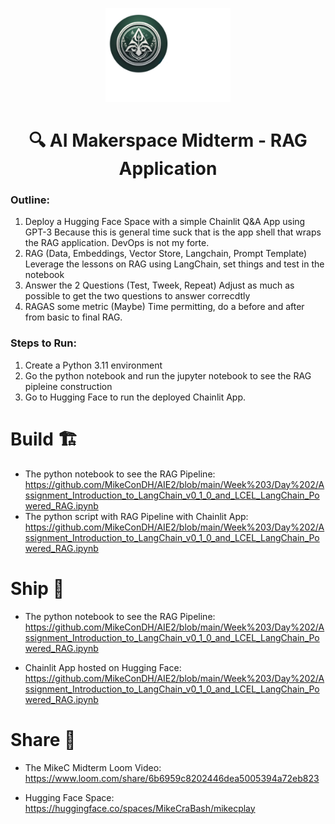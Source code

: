 

<p align = "center" draggable=”false” ><img src="https://github.com/MikeConDH/AIE2/blob/main/MikeC/CraBashIcon.jpg" 
     width="200px"
     height="auto"/>
</p>

## <h1 align="center" id="heading">🔍 AI Makerspace Midterm - RAG Application</h1>

### Outline:
1) Deploy a Hugging Face Space with a simple Chainlit Q&A App using GPT-3
   Because this is general time suck that is the app shell that wraps the RAG application. DevOps is not my forte.
3) RAG (Data, Embeddings, Vector Store, Langchain, Prompt Template)
   Leverage the lessons on RAG using LangChain, set things and test in the notebook
4) Answer the 2 Questions (Test, Tweek, Repeat)
   Adjust as much as possible to get the two questions to answer correcdtly
6) RAGAS some metric (Maybe)
   Time permitting, do a before and after from basic to final RAG.

### Steps to Run:
1. Create a Python 3.11 environment
2. Go the python notebook and run the jupyter notebook to see the RAG pipleine construction
3. Go to Hugging Face to run the deployed Chainlit App.

# Build 🏗️
- The python notebook to see the RAG Pipeline:
  https://github.com/MikeConDH/AIE2/blob/main/Week%203/Day%202/Assignment_Introduction_to_LangChain_v0_1_0_and_LCEL_LangChain_Powered_RAG.ipynb
- The python script with RAG Pipeline with Chainlit App:
  https://github.com/MikeConDH/AIE2/blob/main/Week%203/Day%202/Assignment_Introduction_to_LangChain_v0_1_0_and_LCEL_LangChain_Powered_RAG.ipynb

# Ship 🚢
- The python notebook to see the RAG Pipeline:
  https://github.com/MikeConDH/AIE2/blob/main/Week%203/Day%202/Assignment_Introduction_to_LangChain_v0_1_0_and_LCEL_LangChain_Powered_RAG.ipynb
  
- Chainlit App hosted on Hugging Face:
  https://github.com/MikeConDH/AIE2/blob/main/Week%203/Day%202/Assignment_Introduction_to_LangChain_v0_1_0_and_LCEL_LangChain_Powered_RAG.ipynb

# Share 🚀
- The MikeC Midterm Loom Video:
  https://www.loom.com/share/6b6959c8202446dea5005394a72eb823
  
- Hugging Face Space:
  https://huggingface.co/spaces/MikeCraBash/mikecplay


